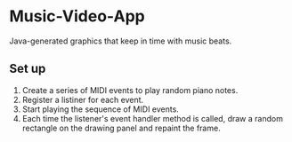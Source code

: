 # Music-Video-App
Java-generated graphics that keep in time with music beats.

## Set up
1. Create a series of MIDI events to play random piano notes.
2. Register a listiner for each event.
3. Start playing the sequence of MIDI events.
4. Each time the listener's event handler method is called, draw a random rectangle on the drawing panel and repaint the frame.
